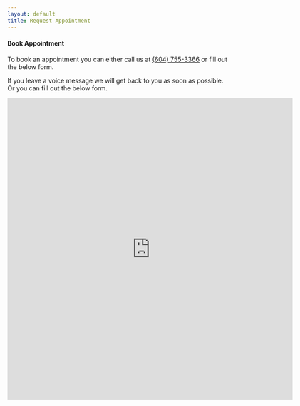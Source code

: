 ```yaml
---
layout: default
title: Request Appointment
---
```


<h4>Book Appointment</h4>

<p>To book an appointment you can either call us at <a href="tel:16047553366">(604) 755-3366</a> or fill out the below form. 

If you leave a voice message we will get back to you as soon as possible. Or you can fill out the below form.</p>


<iframe src="https://docs.google.com/forms/d/e/1FAIpQLSdvyLDwq8CSoOhUw7pQpEnHa2un3tXR95fl-JcCuDyZ3nlkCQ/viewform?embedded=true" width="640" height="677" frameborder="0" marginheight="0" marginwidth="0">Loading…</iframe>